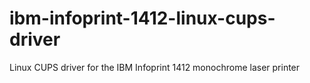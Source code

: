 # ibm-infoprint-1412-linux-cups-driver
Linux CUPS driver for the IBM Infoprint 1412 monochrome laser printer
